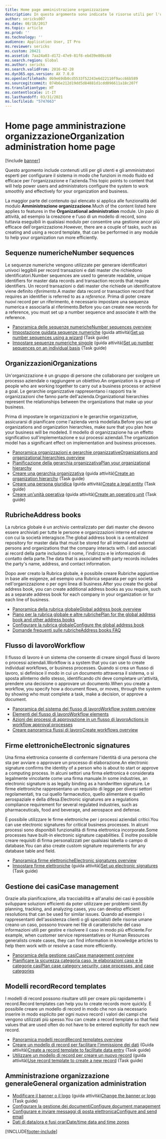 ```yaml
---
title: Home page amministrazione organizzazione
description: In questo argomento sono indicate le risorse utili per l'organizzazione.
author: sericks007
ms.date: 08/18/2017
ms.topic: article
ms.prod: ''
ms.technology: ''
audience: Application User, IT Pro
ms.reviewer: sericks
ms.custom: 20421
ms.assetid: 7aa24a03-d172-47e9-81f8-ebd39e80bc60
ms.search.region: Global
ms.author: sericks
ms.search.validFrom: 2016-02-28
ms.dyn365.ops.version: AX 7.0.0
ms.openlocfilehash: 0b9e69db0cd5533f52243e6d22110f9acc66b589
ms.sourcegitcommit: 074b6e212d19dd5d84881d1cdd096611a18c207f
ms.translationtype: HT
ms.contentlocale: it-IT
ms.lasthandoff: 03/31/2021
ms.locfileid: "5747663"
---
```

# <a name="organization-administration-home-page"></a><span data-ttu-id="20759-103">Home page amministrazione organizzazione</span><span class="sxs-lookup"><span data-stu-id="20759-103">Organization administration home page</span></span>

[!include [banner](../includes/banner.md)]

<span data-ttu-id="20759-104">Questo argomento include contenuti utili per gli utenti e gli amministratori esperti per configurare il sistema in modo che funzioni in modo fluido ed efficace per l'organizzazione e l'azienda.</span><span class="sxs-lookup"><span data-stu-id="20759-104">This topic points to content that will help power users and administrators configure the system to work smoothly and effectively for your organization and business.</span></span>

<span data-ttu-id="20759-105">La maggior parte del contenuto qui elencato si applica alle funzionalità del modulo **Amministrazione organizzazione**.</span><span class="sxs-lookup"><span data-stu-id="20759-105">Much of the content listed here applies to features in the **Organizational administration** module.</span></span> <span data-ttu-id="20759-106">Un paio di attività, ad esempio la creazione e l'uso di un modello di record, sono tuttavia eseguibili in qualsiasi modulo per consentire una gestione ancor più efficace dell'organizzazione.</span><span class="sxs-lookup"><span data-stu-id="20759-106">However, there are a couple of tasks, such as creating and using a record template, that can be performed in any module to help your organization run more efficiently.</span></span>

## <a name="number-sequences"></a><span data-ttu-id="20759-107">Sequenze numeriche</span><span class="sxs-lookup"><span data-stu-id="20759-107">Number sequences</span></span>

<span data-ttu-id="20759-108">Le sequenze numeriche vengono utilizzate per generare identificatori univoci leggibili per record transazioni e dati master che richiedono identificatori.</span><span class="sxs-lookup"><span data-stu-id="20759-108">Number sequences are used to generate readable, unique identifiers for master data records and transaction records that require identifiers.</span></span> <span data-ttu-id="20759-109">Un record transazioni o dati master che richiede un identificatore viene definito *riferimento*.</span><span class="sxs-lookup"><span data-stu-id="20759-109">A master data record or transaction record that requires an identifier is referred to as a *reference*.</span></span> <span data-ttu-id="20759-110">Prima di poter creare nuovi record per un riferimento, è necessario impostare una sequenza numerica e associarla al riferimento.</span><span class="sxs-lookup"><span data-stu-id="20759-110">Before you can create new records for a reference, you must set up a number sequence and associate it with the reference.</span></span>

- [<span data-ttu-id="20759-111">Panoramica delle sequenze numeriche</span><span class="sxs-lookup"><span data-stu-id="20759-111">Number sequences overview</span></span>](number-sequence-overview.md)
- <span data-ttu-id="20759-112">[Impostazione guidata sequenze numeriche](tasks/set-up-number-sequences-wizard.md) (guida attività)</span><span class="sxs-lookup"><span data-stu-id="20759-112">[Set up number sequences using a wizard](tasks/set-up-number-sequences-wizard.md) (Task guide)</span></span>
- <span data-ttu-id="20759-113">[Impostare sequenze numeriche singole](tasks/set-up-number-sequences-individual-basis.md) (guida attività)</span><span class="sxs-lookup"><span data-stu-id="20759-113">[Set up number sequences on an individual basis](tasks/set-up-number-sequences-individual-basis.md) (Task guide)</span></span>

## <a name="organizations"></a><span data-ttu-id="20759-114">Organizzazioni</span><span class="sxs-lookup"><span data-stu-id="20759-114">Organizations</span></span>

<span data-ttu-id="20759-115">Un'organizzazione è un gruppo di persone che collaborano per svolgere un processo aziendale o raggiungere un obiettivo.</span><span class="sxs-lookup"><span data-stu-id="20759-115">An organization is a group of people who are working together to carry out a business process or achieve a goal.</span></span> <span data-ttu-id="20759-116">Le gerarchie organizzative rappresentano i rapporti tra le organizzazioni che fanno parte dell'azienda.</span><span class="sxs-lookup"><span data-stu-id="20759-116">Organizational hierarchies represent the relationships between the organizations that make up your business.</span></span>

<span data-ttu-id="20759-117">Prima di impostare le organizzazioni e le gerarchie organizzative, assicurarsi di pianificare come l'azienda verrà modellata.</span><span class="sxs-lookup"><span data-stu-id="20759-117">Before you set up organizations and organization hierarchies, make sure that you plan how your business will be modeled.</span></span> <span data-ttu-id="20759-118">Il modello di organizzazione ha un effetto significativo sull'implementazione e sui processi aziendali.</span><span class="sxs-lookup"><span data-stu-id="20759-118">The organization model has a significant effect on implementation and business processes.</span></span>

- [<span data-ttu-id="20759-119">Panoramica organizzazioni e gerarchie organizzative</span><span class="sxs-lookup"><span data-stu-id="20759-119">Organizations and organizational hierarchies overview</span></span>](organizations-organizational-hierarchies.md)
- [<span data-ttu-id="20759-120">Pianificazione della gerarchia organizzativa</span><span class="sxs-lookup"><span data-stu-id="20759-120">Plan your organizational hierarchy</span></span>](plan-organizational-hierarchy.md)
- <span data-ttu-id="20759-121">[Creare una gerarchia organizzativa](tasks/create-organization-hierarchy.md) (guida attività)</span><span class="sxs-lookup"><span data-stu-id="20759-121">[Create an organization hierarchy](tasks/create-organization-hierarchy.md) (Task guide)</span></span>
- <span data-ttu-id="20759-122">[Creare una persona giuridica](tasks/create-legal-entity.md) (guida attività)</span><span class="sxs-lookup"><span data-stu-id="20759-122">[Create a legal entity](tasks/create-legal-entity.md) (Task guide)</span></span>
- <span data-ttu-id="20759-123">[Creare un'unità operativa](tasks/create-operating-unit.md) (guida attività)</span><span class="sxs-lookup"><span data-stu-id="20759-123">[Create an operating unit](tasks/create-operating-unit.md) (Task guide)</span></span>

## <a name="address-books"></a><span data-ttu-id="20759-124">Rubriche</span><span class="sxs-lookup"><span data-stu-id="20759-124">Address books</span></span>

<span data-ttu-id="20759-125">La rubrica globale è un archivio centralizzato per dati master che devono essere archiviati per tutte le persone e organizzazioni interne ed esterne con cui la società interagisce.</span><span class="sxs-lookup"><span data-stu-id="20759-125">The global address book is a centralized repository for master data that must be stored for all internal and external persons and organizations that the company interacts with.</span></span> <span data-ttu-id="20759-126">I dati associati ai record della parte includono il nome, l'indirizzo e le informazioni di contatto della parte.</span><span class="sxs-lookup"><span data-stu-id="20759-126">The data that is associated with party records includes the party's name, address, and contact information.</span></span>

<span data-ttu-id="20759-127">Dopo aver creato la Rubrica globale, è possibile creare Rubriche aggiuntive in base alle esigenze, ad esempio una Rubrica separata per ogni società nell'organizzazione o per ogni linea di business.</span><span class="sxs-lookup"><span data-stu-id="20759-127">After you create the global address book, you can create additional address books as you require, such as a separate address book for each company in your organization or for each line of business.</span></span>

- [<span data-ttu-id="20759-128">Panoramica della rubrica globale</span><span class="sxs-lookup"><span data-stu-id="20759-128">Global address book overview</span></span>](overview-global-address-book.md)
- [<span data-ttu-id="20759-129">Piano per la rubrica globale e altre rubriche</span><span class="sxs-lookup"><span data-stu-id="20759-129">Plan for the global address book and other address books</span></span>](plan-configuration-global-address-book-additional-address-books.md)
- [<span data-ttu-id="20759-130">Configurare la rubrica globale</span><span class="sxs-lookup"><span data-stu-id="20759-130">Configure the global address book</span></span>](tasks/configure-global-address-book.md)
- [<span data-ttu-id="20759-131">Domande frequenti sulle rubriche</span><span class="sxs-lookup"><span data-stu-id="20759-131">Address books FAQ</span></span>](qa-address-books.md)

## <a name="workflow"></a><span data-ttu-id="20759-132">Flusso di lavoro</span><span class="sxs-lookup"><span data-stu-id="20759-132">Workflow</span></span>

<span data-ttu-id="20759-133">Il flusso di lavoro è un sistema che consente di creare singoli flussi di lavoro o processi aziendali.</span><span class="sxs-lookup"><span data-stu-id="20759-133">Workflow is a system that you can use to create individual workflows, or business processes.</span></span> <span data-ttu-id="20759-134">Quando si crea un flusso di lavoro, si definisce il modo in cui un documento attraversa il sistema, o si sposta allinterno dello stesso, identificando chi deve completare un'attività, prendere una decisione o approvare un documento.</span><span class="sxs-lookup"><span data-stu-id="20759-134">When you create a workflow, you specify how a document flows, or moves, through the system by showing who must complete a task, make a decision, or approve a document.</span></span>

- [<span data-ttu-id="20759-135">Panoramica del sistema del flusso di lavoro</span><span class="sxs-lookup"><span data-stu-id="20759-135">Workflow system overview</span></span>](overview-workflow-system.md)
- [<span data-ttu-id="20759-136">Elementi del flusso di lavoro</span><span class="sxs-lookup"><span data-stu-id="20759-136">Workflow elements</span></span>](workflow-elements.md)
- [<span data-ttu-id="20759-137">Azioni dei processi di approvazione in un flusso di lavoro</span><span class="sxs-lookup"><span data-stu-id="20759-137">Actions in workflow approval processes</span></span>](workflow-actions.md)
- [<span data-ttu-id="20759-138">Creare panoramica flussi di lavoro</span><span class="sxs-lookup"><span data-stu-id="20759-138">Create workflows overview</span></span>](create-workflow.md)

## <a name="electronic-signatures"></a><span data-ttu-id="20759-139">Firme elettroniche</span><span class="sxs-lookup"><span data-stu-id="20759-139">Electronic signatures</span></span>

<span data-ttu-id="20759-140">Una firma elettronica consente di confermare l'identità di una persona che sta per avviare o approvare un processo di elaborazione.</span><span class="sxs-lookup"><span data-stu-id="20759-140">An electronic signature confirms the identity of a person who is about to start or approve a computing process.</span></span> <span data-ttu-id="20759-141">In alcuni settori una firma elettronica è considerata legalmente vincolante come una firma manuale.</span><span class="sxs-lookup"><span data-stu-id="20759-141">In some industries, an electronic signature is as legally binding as a handwritten signature.</span></span> <span data-ttu-id="20759-142">Le firme elettroniche rappresentano un requisito di legge per diversi settori regolamentati, tra cui quello farmaceutico, quello alimentare e quello aerospaziale e della difesa.</span><span class="sxs-lookup"><span data-stu-id="20759-142">Electronic signatures are a regulations compliance requirement for several regulated industries, such as pharmaceuticals, food and beverage, and aerospace and defense.</span></span>

<span data-ttu-id="20759-143">È possibile utilizzare le firme elettroniche per i processi aziendali critici.</span><span class="sxs-lookup"><span data-stu-id="20759-143">You can use electronic signatures for critical business processes.</span></span> <span data-ttu-id="20759-144">In alcuni processi sono disponibili funzionalità di firma elettronica incorporate.</span><span class="sxs-lookup"><span data-stu-id="20759-144">Some processes have built-in electronic signature capabilities.</span></span> <span data-ttu-id="20759-145">È inoltre possibile creare requisiti di firma personalizzati per qualsiasi tabella o campo di database.</span><span class="sxs-lookup"><span data-stu-id="20759-145">You can also create custom signature requirements for any database table and field.</span></span>

- [<span data-ttu-id="20759-146">Panoramica firme elettroniche</span><span class="sxs-lookup"><span data-stu-id="20759-146">Electronic signatures overview</span></span>](electronic-signature-overview.md)
- <span data-ttu-id="20759-147">[Impostare firme elettroniche](tasks/set-up-electronic-signatures.md) (guida attività)</span><span class="sxs-lookup"><span data-stu-id="20759-147">[Set up electronic signatures](tasks/set-up-electronic-signatures.md) (Task guide)</span></span>

## <a name="case-management"></a><span data-ttu-id="20759-148">Gestione dei casi</span><span class="sxs-lookup"><span data-stu-id="20759-148">Case management</span></span>

<span data-ttu-id="20759-149">Grazie alla pianificazione, alla tracciabilità e all'analisi dei casi è possibile sviluppare soluzioni efficienti da poter utilizzare per problemi simili.</span><span class="sxs-lookup"><span data-stu-id="20759-149">By planning, tracking, and analyzing cases, you can develop efficient resolutions that can be used for similar issues.</span></span> <span data-ttu-id="20759-150">Quando ad esempio i rappresentanti dell'assistenza clienti o gli specialisti delle risorse umane creano un caso, possono trovare nei file di caratteristiche del caso informazioni utili per gestire e risolvere il caso in modo più efficiente.</span><span class="sxs-lookup"><span data-stu-id="20759-150">For example, when customer service representatives or Human Resources generalists create cases, they can find information in knowledge articles to help them work with or resolve a case more efficiently.</span></span>

- [<span data-ttu-id="20759-151">Panoramica della gestione casi</span><span class="sxs-lookup"><span data-stu-id="20759-151">Case management overview</span></span>](cases.md)
- [<span data-ttu-id="20759-152">Pianificare la sicurezza categoria caso, le elaborazioni caso e le categorie casi</span><span class="sxs-lookup"><span data-stu-id="20759-152">Plan case category security, case processes, and case categories</span></span>](plan-case-management.md)

## <a name="record-templates"></a><span data-ttu-id="20759-153">Modelli record</span><span class="sxs-lookup"><span data-stu-id="20759-153">Record templates</span></span>

<span data-ttu-id="20759-154">I modelli di record possono risultare utili per creare più rapidamente i record.</span><span class="sxs-lookup"><span data-stu-id="20759-154">Record templates can help you to create records more quickly.</span></span> <span data-ttu-id="20759-155">È possibile creare un modello di record in modo che non sia necessario inserire in modo esplicito per ogni nuovo record i valori dei campi che vengono utilizzati più spesso.</span><span class="sxs-lookup"><span data-stu-id="20759-155">You can create a record template so that field values that are used often do not have to be entered explicitly for each new record.</span></span>

- [<span data-ttu-id="20759-156">Panoramica modelli record</span><span class="sxs-lookup"><span data-stu-id="20759-156">Record templates overview</span></span>](record-templates.md)
- <span data-ttu-id="20759-157">[Creare un modello di record per facilitare l'immissione dei dati](../../dev-itpro/data-entities/tasks/create-record-template-facilitate-data-entry.md) (Guida attività)</span><span class="sxs-lookup"><span data-stu-id="20759-157">[Create a record template to facilitate data entry](../../dev-itpro/data-entities/tasks/create-record-template-facilitate-data-entry.md) (Task guide)</span></span>
- <span data-ttu-id="20759-158">[Utilizzare un modello di record per creare un nuovo record](../../dev-itpro/data-entities/tasks/use-record-template-new-record.md) (guida attività)</span><span class="sxs-lookup"><span data-stu-id="20759-158">[Use record template to create a new record](../../dev-itpro/data-entities/tasks/use-record-template-new-record.md) (Task guide)</span></span>

## <a name="general-organization-administration"></a><span data-ttu-id="20759-159">Amministrazione organizzazione generale</span><span class="sxs-lookup"><span data-stu-id="20759-159">General organization administration</span></span>

- <span data-ttu-id="20759-160">[Modificare il banner o il logo](../get-started/tasks/change-banner-or-logo.md) (guida attività)</span><span class="sxs-lookup"><span data-stu-id="20759-160">[Change the banner or logo](../get-started/tasks/change-banner-or-logo.md) (Task guide)</span></span>
- [<span data-ttu-id="20759-161">Configurare la gestione dei documenti</span><span class="sxs-lookup"><span data-stu-id="20759-161">Configure document management</span></span>](configure-document-management.md)
- [<span data-ttu-id="20759-162">Configurare e inviare messaggi di posta elettronica</span><span class="sxs-lookup"><span data-stu-id="20759-162">Configure and send email</span></span>](configure-email.md)
- [<span data-ttu-id="20759-163">Dati di data/ora e fusi orari</span><span class="sxs-lookup"><span data-stu-id="20759-163">Date/time data and time zones</span></span>](date-time-zones.md)


[!INCLUDE[footer-include](../../../includes/footer-banner.md)]